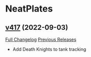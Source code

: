 # NeatPlates

## [v417](https://github.com/Luxocracy/NeatPlates/tree/v417) (2022-09-03)
[Full Changelog](https://github.com/Luxocracy/NeatPlates/compare/v416...v417) [Previous Releases](https://github.com/Luxocracy/NeatPlates/releases)

- Add Death Knights to tank tracking  
